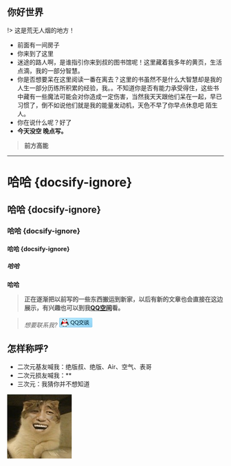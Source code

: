 ## 你好世界
!> 这是荒无人烟的地方！
* 前面有一间房子
* 你来到了这里
* 迷途的路人啊，是谁指引你来到叔的图书馆呢！这里藏着我多年的黄页，生活点滴，我的一部分智慧。
* 你是否想要呆在这里阅读一番在离去？这里的书虽然不是什么大智慧却是我的人生一部分历练所积累的经验，我。。不知道你是否有能力承受得住，这些书中藏有一些魔法可能会对你造成一定伤害，当然我天天跟他们呆在一起，早已习惯了，倒不如说他们就是我的能量发动机，天色不早了你早点休息吧 陌生人。
* 你在说什么呢？好了
* **今天没空 晚点写。**

> **前方高能**

---
# []()哈哈 {docsify-ignore} 
## []()哈哈 {docsify-ignore} 
### []()哈哈 {docsify-ignore} 
#### []()哈哈 {docsify-ignore} 
##### []()哈哈 
**哈哈**

> **正在逐渐把以前写的一些东西搬运到新家，以后有新的文章也会直接在这边展示，有兴趣也可以到我[QQ空间](https://user.qzone.qq.com/250740270/infocenter)看。**

> *想要联系我?* [![来吧](/img/qq3.png)](tencent://message/?uin=250740270&Site=JooIT.com&Menu=yes)

## 怎样称呼?

* 二次元基友喊我：绝版叔、绝版、Air、空气、表哥
* 二次元损友喊我：**
* 三次元：我猜你并不想知道

![我是金馆长](/img/jgz.jpg ':size=200')